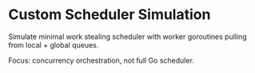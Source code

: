 # Custom Scheduler Simulation

Simulate minimal work stealing scheduler with worker goroutines pulling from local + global queues.

Focus: concurrency orchestration, not full Go scheduler.
